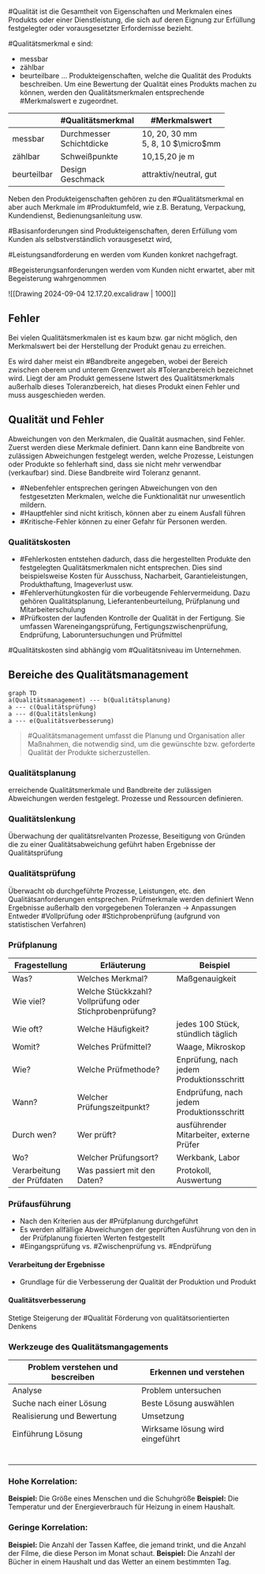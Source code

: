 #Qualität ist die Gesamtheit von Eigenschaften und Merkmalen eines Produkts oder einer Dienstleistung, die sich auf deren Eignung zur Erfüllung festgelegter oder vorausgesetzter Erfordernisse bezieht.

#Qualitätsmerkmal e sind:
- messbar
- zählbar
- beurteilbare ...
Produkteigenschaften, welche die Qualität des Produkts beschreiben.
Um eine Bewertung der Qualität eines Produkts machen zu können, werden den Qualitätsmerkmalen entsprechende #Merkmalswert e zugeordnet.

|             | #Qualitätsmerkmal           | #Merkmalswert                        |
| ----------- | --------------------------- | ------------------------------------ |
| messbar     | Durchmesser<br>Schichtdicke | 10, 20, 30 mm<br>5, 8, 10 $\micro$mm |
| zählbar     | Schweißpunkte               | 10,15,20 je m                        |
| beurteilbar | Design<br>Geschmack         | attraktiv/neutral, gut               |

Neben den Produkteigenschaften gehören zu den #Qualitätsmerkmal en aber auch Merkmale im #Produktumfeld, wie z.B. Beratung, Verpackung, Kundendienst, Bedienungsanleitung usw.

#Basisanforderungen sind Produkteigenschaften, deren Erfüllung vom Kunden als selbstverständlich vorausgesetzt wird,

#Leistungsandforderung en werden vom Kunden konkret nachgefragt.

#Begeisterungsanforderungen werden vom Kunden nicht erwartet, aber mit Begeisterung wahrgenommen

![[Drawing 2024-09-04 12.17.20.excalidraw | 1000]]

## Fehler

Bei vielen Qualitätsmerkmalen ist es kaum bzw. gar nicht möglich, den Merkmalswert bei der Herstellung der Produkt genau zu erreichen.

Es wird daher meist ein #Bandbreite angegeben, wobei der Bereich zwischen oberem und unterem Grenzwert als #Toleranzbereich bezeichnet wird. Liegt der am Produkt gemessene Istwert des Qualitätsmerkmals außerhalb dieses Toleranzbereich, hat dieses Produkt einen Fehler und muss ausgeschieden werden.

## Qualität und Fehler
Abweichungen von den Merkmalen, die Qualität ausmachen, sind Fehler. Zuerst werden diese Merkmale definiert. Dann kann eine Bandbreite von zulässigen Abweichungen festgelegt werden, welche Prozesse, Leistungen oder Produkte so fehlerhaft sind, dass sie nicht mehr verwendbar (verkaufbar) sind.
Diese Bandbreite wird Toleranz genannt.

- #Nebenfehler entsprechen geringen Abweichungen von den festgesetzten Merkmalen, welche die Funktionalität nur unwesentlich mildern.
- #Hauptfehler sind nicht kritisch, können aber zu einem Ausfall führen
- #Kritische-Fehler können zu einer Gefahr für Personen werden.
### Qualitätskosten
- #Fehlerkosten entstehen dadurch, dass die hergestellten Produkte den festgelegten Qualitätsmerkmalen nicht entsprechen. Dies sind beispielsweise Kosten für Ausschuss, Nacharbeit, Garantieleistungen, Produkthaftung, Imageverlust usw.
- #Fehlerverhütungkosten für die vorbeugende Fehlervermeidung. Dazu gehören Qualitätsplanung, Lieferantenbeurteilung, Prüfplanung und Mitarbeiterschulung
- #Prüfkosten der laufenden Kontrolle der Qualität in der Fertigung. Sie umfassen Wareneingangsprüfung, Fertigungszwischenprüfung, Endprüfung, Laboruntersuchungen und Prüfmittel

#Qualitätskosten sind abhängig vom #Qualitätsniveau im Unternehmen.
## Bereiche des Qualitätsmanagement
```mermaid
graph TD
a(Qualitätsmanagement) --- b(Qualitätsplanung)
a --- c(Qualitätsprüfung)
a --- d(Qualitätslenkung)
a --- e(Qualitätsverbesserung)
```
> #Qualitätsmanagement umfasst die Planung und Organisation aller Maßnahmen, die notwendig sind, um die gewünschte bzw. geforderte Qualität der Produkte sicherzustellen.

### Qualitätsplanung
erreichende Qualitätsmerkmale und Bandbreite der zulässigen Abweichungen werden festgelegt. Prozesse und Ressourcen definieren.

### Qualitätslenkung
Überwachung der qualitätsrelvanten Prozesse, Beseitigung von Gründen die zu einer Qualitätsabweichung geführt haben
	Ergebnisse der Qualitätsprüfung

### Qualitätsprüfung
Überwacht ob durchgeführte Prozesse, Leistungen, etc. den Qualitätsanforderungen entsprechen.
Prüfmerkmale werden definiert
Wenn Ergebnisse außerhalb den vorgegebenen Toleranzen -> Anpassungen
Entweder #Vollprüfung oder #Stichprobenprüfung (aufgrund von statistischen Verfahren)

### Prüfplanung

| Fragestellung              | Erläuterung                                             | Beispiel                                  |
| -------------------------- | ------------------------------------------------------- | ----------------------------------------- |
| Was?                       | Welches Merkmal?                                        | Maßgenauigkeit                            |
| Wie viel?                  | Welche Stückkzahl? Vollprüfung oder Stichprobenprüfung? |                                           |
| Wie oft?                   | Welche Häufigkeit?                                      | jedes 100 Stück, stündlich täglich        |
| Womit?                     | Welches Prüfmittel?                                     | Waage, Mikroskop                          |
| Wie?                       | Welche Prüfmethode?                                     | Enprüfung, nach jedem Produktionsschritt  |
| Wann?                      | Welcher Prüfungszeitpunkt?                              | Endprüfung, nach jedem Produktionsschritt |
| Durch wen?                 | Wer prüft?                                              | ausführender Mitarbeiter, externe Prüfer  |
| Wo?                        | Welcher Prüfungsort?                                    | Werkbank, Labor                           |
| Verarbeitung der Prüfdaten | Was passiert mit den Daten?                             | Protokoll, Auswertung                     |
### Prüfausführung
- Nach den Kriterien aus der #Prüfplanung durchgeführt
- Es werden allfällige Abweichungen der geprüften Ausführung  von den in der Prüfplanung fixierten Werten festgestellt
- #Eingangsprüfung vs. #Zwischenprüfung vs. #Endprüfung
#### Verarbeitung der Ergebnisse
- Grundlage für die Verbesserung der Qualität der Produktion und Produkt
#### Qualitätsverbesserung
Stetige Steigerung der #Qualität
Förderung von qualitätsorientierten Denkens

### Werkzeuge des Qualitätsmangagements
| Problem verstehen und bescreiben | Erkennen und verstehen          |
| -------------------------------- | ------------------------------- |
| Analyse                          | Problem untersuchen             |
| Suche nach einer Lösung          | Beste Lösung auswählen          |
| Realisierung und Bewertung       | Umsetzung                       |
| Einführung Lösung                | Wirksame lösung wird eingeführt |
|                                  |                                 |
|                                  |                                 |
| <br>                             |                                 |
### Hohe Korrelation:

**Beispiel:** Die Größe eines Menschen und die Schuhgröße
**Beispiel:** Die Temperatur und der Energieverbrauch für Heizung in einem Haushalt.

### Geringe Korrelation:
**Beispiel:** Die Anzahl der Tassen Kaffee, die jemand trinkt, und die Anzahl der Filme, die diese Person im Monat schaut.
**Beispiel:** Die Anzahl der Bücher in einem Haushalt und das Wetter an einem bestimmten Tag.
